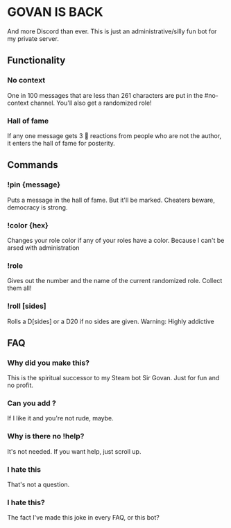 # GOVAN IS BACK
And more Discord than ever. This is just an administrative/silly fun bot for my private server.

## Functionality
### No context
One in 100 messages that are less than 261 characters are put in the #no-context channel. You'll also get a randomized role!

### Hall of fame
If any one message gets 3 📌 reactions from people who are not the author, it enters the hall of fame for posterity. 

## Commands
### !pin {message}
Puts a message in the hall of fame. But it'll be marked. Cheaters beware, democracy is strong.

### !color {hex}
Changes your role color if any of your roles have a color. Because I can't be arsed with administration

### !role
Gives out the number and the name of the current randomized role. Collect them all!

### !roll [sides]
Rolls a D[sides] or a D20 if no sides are given. Warning: Highly addictive

## FAQ

### Why did you make this?
This is the spiritual successor to my Steam bot Sir Govan. Just for fun and no profit.

### Can you add <IDEA>?
If I like it and you're not rude, maybe.

### Why is there no !help?
It's not needed. If you want help, just scroll up.

### I hate this
That's not a question.

### I hate this?
The fact I've made this joke in every FAQ, or this bot?

